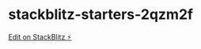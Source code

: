 # stackblitz-starters-2qzm2f

[Edit on StackBlitz ⚡️](https://stackblitz.com/edit/stackblitz-starters-2qzm2f)
